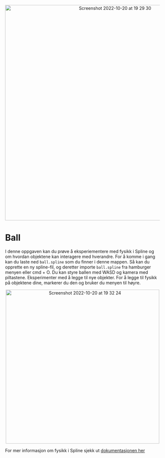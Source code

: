 <p align="center">
  <img width="700" alt="Screenshot 2022-10-20 at 19 29 30" src="https://user-images.githubusercontent.com/36471591/197018038-bce9a01b-d01f-44ff-bc32-7639f9e8d4a6.png">
</p>

# Ball 
I denne oppgaven kan du prøve å eksperiementere med fysikk i Spline og om hvordan objektene kan interagere med hverandre. 
For å komme i gang kan du laste ned `ball.spline` som du finner i denne mappen. Så kan du opprette en ny spline-fil, og deretter importe `ball.spline` fra hamburger menyen eller cmd + O. Du kan styre ballen med WASD og kamera med piltastene. Eksperimenter med å legge til nye objekter. For å legge til fysikk på objektene dine, markerer du den og bruker du menyen til høyre.


<p align="center">
<img width="500" alt="Screenshot 2022-10-20 at 19 32 24" src="https://user-images.githubusercontent.com/36471591/197020617-a3b7f37f-80c3-421a-9a8c-e92abbf7c717.png">
</p>


For mer informasjon om fysikk i Spline sjekk ut [dokumentasjonen her](https://docs.spline.design/9a2dd3e6ba024284a281f61c86434895)
